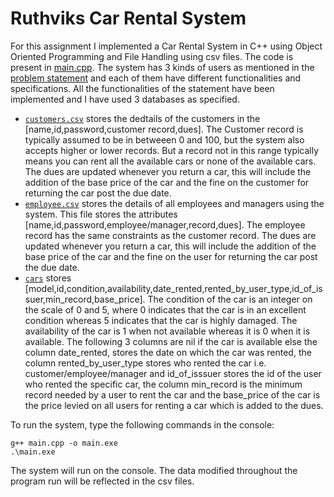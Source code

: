 # Ruthviks Car Rental System
For this assignment I implemented a Car Rental System in C++ using Object Oriented Programming and File Handling using csv files. The code is present in [main.cpp](/main.cpp). The system has 3 kinds of users as mentioned in the [problem statement](/CS253_Assignment_1,pdf) and each of them have different functionalities and specifications. All the functionalities of the statement have been implemented and I have used 3 databases as specified.
+ [`customers.csv`](/customers.csv) stores the dedtails of the customers in the  [name,id,password,customer record,dues]. The Customer record is typically assumed to be in betweeen 0 and 100, but the system also accepts higher or lower records. But a record not in this range typically means you can rent all the available cars or none of the available cars. The dues are updated whenever you return a car, this will include the addition of the base price of the car and the fine on the customer for returning the car post the due date.
+ [`employee.csv`](/employee.csv) stores the details of all employees and managers using the system. This file stores the attributes [name,id,password,employee/manager,record,dues]. The employee record has the same constraints as the customer record. The dues are updated whenever you return a car, this will include the addition of the base price of the car and the fine on the user for returning the car post the due date.
+ [`cars`](/cars.csv) stores [model,id,condition,availability,date_rented,rented_by_user_type,id_of_issuer,min_record,base_price]. The condition of the car is an integer on the scale of 0 and 5, where 0 indicates that the car is in an excellent condition whereas 5 indicates that the car is highly damaged. The availability of the car is 1 when not available whereas it is 0 when it is available. The following 3 columns are nil if the car is available else the column date_rented, stores the date on which the car was rented, the column rented_by_user_type stores who rented the car i.e. customer/employee/manager and id_of_isssuer stores the id of the user who rented the specific car, the column min_record is the minimum record needed by a user to rent the car and the base_price of the car is the price levied on all users for renting a car which is added to the dues.

To run the system, type the following commands in the console:
``` 
g++ main.cpp -o main.exe
.\main.exe
```
The system will run on the console. The data modified throughout the program run will be reflected in the csv files.<br>
<br>
